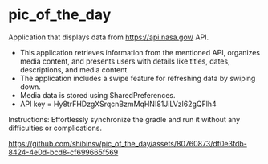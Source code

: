 # pic_of_the_day
Application that displays data from https://api.nasa.gov/ API.
* This application retrieves information from the mentioned API, organizes media content, and presents users with details like titles, dates, descriptions, and media content.
* The application includes a swipe feature for refreshing data by swiping down.
* Media data is stored using SharedPreferences.
* API key = Hy8trFHDzgXSrqcnBzmMqHNI81JiLVzl62gQFlh4

Instructions:
Effortlessly synchronize the gradle and run it without any difficulties or complications.

https://github.com/shibinsv/pic_of_the_day/assets/80760873/df0e3fdb-8424-4e0d-bcd8-cf699665f569


